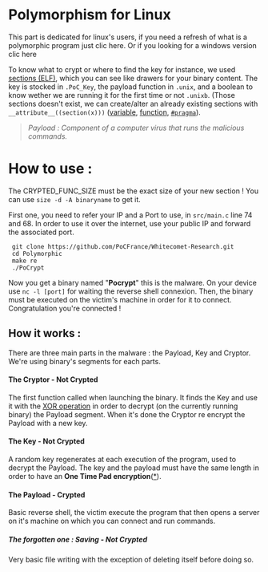 # Polymorphism for Linux

This part is dedicated for linux's users, if you need a refresh of what is a polymorphic program just clic here. Or if you looking for a windows version clic here

To know what to crypt or where to find the key for instance, we used [sections (ELF)](https://fr.wikipedia.org/wiki/Executable_and_Linkable_Format), which you can see like drawers for your binary content. The key is stocked in `.PoC_Key`, the payload function in `.unix`, and a boolean to know wether we are running it for the first time or not `.unixb`. (Those sections doesn't exist, we can create/alter an already existing sections with `__attribute__((section(x)))` ([variable](http://www.keil.com/support/man/docs/armcc/armcc_chr1359124977848.htm), [function](http://www.keil.com/support/man/docs/armclang_ref/armclang_ref_chr1384876160481.htm), [`#pragma`](https://docs.microsoft.com/fr-fr/cpp/preprocessor/section?view=vs-2019)).

> *Payload :
> Component of a computer virus that runs the malicious commands.*

# How to use :

The CRYPTED_FUNC_SIZE must be the exact size of your new section ! You can use `size -d -A binaryname` to get it.

First one, you need to refer your IP and a Port to use, in `src/main.c` line 74 and 68.
In order to use it over the internet, use your public IP and forward the associated port.

     git clone https://github.com/PoCFrance/Whitecomet-Research.git
     cd Polymorphic
     make re
     ./PoCrypt

Now you get a binary named "**Pocrypt**" this is the malware.
On your device use `nc -l [port]` for waiting the reverse shell connexion.
Then, the binary must be executed on the victim's machine in order for it to connect.
Congratulation you're connected !

## How it works :

There are three main parts in the malware : the Payload, Key and Cryptor.
We're using binary's segments for each parts.

#### The Cryptor - Not Crypted
The first function called when launching the binary. It finds the Key and use it with the [XOR operation](https://en.wikipedia.org/wiki/XOR_cipher) in order to decrypt (on the currently running binary) the Payload segment. When it's done the Cryptor re encrypt the Payload with a new key.

#### The Key - Not Crypted
A random key regenerates at each execution of the program, used to decrypt the Payload. The key and the payload must have the same length in order to have an **One Time Pad encryption**([\*](https://en.wikipedia.org/wiki/One-time_pad)).

#### The Payload - Crypted
Basic reverse shell, the victim execute the program that then opens a server on it's machine on which you can connect and run commands.


##### The forgotten one : Saving - Not Crypted
Very basic file writing with the exception of deleting itself before doing so.

